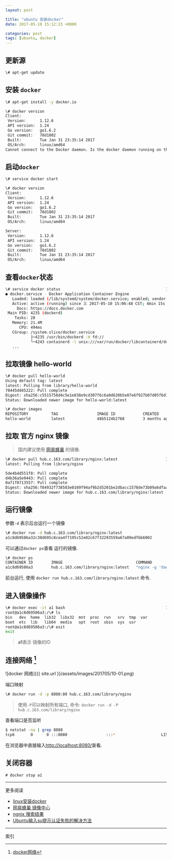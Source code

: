 ```yaml
---
layout: post

title: "ubuntu 安装docker"
date: 2017-05-10 15:12:23 +0800

categories: post
tags: [ubuntu, docker]
---
```


## 更新源

```bash
\# apt-get update
```

## 安装 `docker`

```bash
\# apt-get install -y docker.io

\# docker version
Client:
 Version:      1.12.6
 API version:  1.24
 Go version:   go1.6.2
 Git commit:   78d1802
 Built:        Tue Jan 31 23:35:14 2017
 OS/Arch:      linux/amd64
Cannot connect to the Docker daemon. Is the docker daemon running on this host?
```

## 启动`docker`

```bash
\# service docker start

\# docker version
Client:
 Version:      1.12.6
 API version:  1.24
 Go version:   go1.6.2
 Git commit:   78d1802
 Built:        Tue Jan 31 23:35:14 2017
 OS/Arch:      linux/amd64

Server:
 Version:      1.12.6
 API version:  1.24
 Go version:   go1.6.2
 Git commit:   78d1802
 Built:        Tue Jan 31 23:35:14 2017
 OS/Arch:      linux/amd64
```

## 查看`docker`状态

```bash
\# service docker status                                              1 ↵
● docker.service - Docker Application Container Engine
   Loaded: loaded (/lib/systemd/system/docker.service; enabled; vendor preset: e
   Active: active (running) since 三 2017-05-10 15:06:48 CST; 4min 15s ago
     Docs: https://docs.docker.com
 Main PID: 4235 (dockerd)
    Tasks: 28
   Memory: 21.4M
      CPU: 494ms
   CGroup: /system.slice/docker.service
           ├─4235 /usr/bin/dockerd -H fd://
           └─4243 containerd -l unix:///var/run/docker/libcontainerd/docker-cont
   ...
```

## 拉取镜像 **hello-world**

```bash
\# docker pull hello-world
Using default tag: latest
latest: Pulling from library/hello-world
78445dd45222: Pull complete
Digest: sha256:c5515758d4c5e1e838e9cd307f6c6a0d620b5e07e6f927b07d05f6d12a1ac8d7
Status: Downloaded newer image for hello-world:latest

\# docker images
REPOSITORY          TAG                 IMAGE ID            CREATED             SIZE
hello-world         latest              48b5124b2768        3 months ago        1.84 kB
```

## 拉取 **官方 nginx** 镜像
>国内建议使用 [网易蜂巢](https://c.163.com/hub#/m/home/) 的镜像.

```bash
\# docker pull hub.c.163.com/library/nginx:latest                     1 ↵
latest: Pulling from library/nginx

5de4b4d551f8: Pull complete
d4b36a5e9443: Pull complete
0af1f0713557: Pull complete
Digest: sha256:f84932f738583e0169f94af9b2d5201be2dbacc1578de73b09a6dfaaa07801d6
Status: Downloaded newer image for hub.c.163.com/library/nginx:latest
```

## 运行镜像

参数`-d` 表示后台运行一个镜像

```bash
\# docker run -d hub.c.163.com/library/nginx:latest
a1c8d69586a32c30d695c8cea4f7195c52e02c67f32293559a67a09edfbb6002
```
可以通过`docker ps`查看 运行的镜像.
```bash
\# docker ps
CONTAINER ID        IMAGE                                COMMAND                  CREATED             STATUS              PORTS               NAMES
a1c8d69586a3        hub.c.163.com/library/nginx:latest   "nginx -g 'daemon off"   11 seconds ago      Up 8 seconds        80/tcp              distracted_leakey
```
前台运行, 使用 `docker run hub.c.163.com/library/nginx:latest` 命令.

## 进入镜像操作

```bash
\# docker exec -it a1 bash                                            1 ↵
root@a1c8d69586a3:/\# ls
bin   dev  home  lib32	libx32	mnt  proc  run	 srv  tmp  var
boot  etc  lib	 lib64	media	opt  root  sbin  sys  usr
root@a1c8d69586a3:/\# exit
exit
```
>**a1**表示 镜像的ID

## 连接网络 [^2]

![docker 网络]({{ site.url }}/assets/images/201705/10-01.png)

端口映射
```bash
\# docker run -d -p 8080:80 hub.c.163.com/library/nginx
```

>使用`-P`可以映射所有端口, 命令: `docker run -d -P hub.c.163.com/library/nginx`

查看端口是否监听
```bash
$ netstat -na | grep 8080
tcp6       0      0 :::8080                 :::*                    LISTEN
```
在浏览器中直接输入[http://localhost:8080/](http://localhost:8080/)查看.

## 关闭容器
`# docker stop a1`


---
更多阅读
- [linux安装docker](http://www.imooc.com/video/14619)
- [网易蜂巢 镜像中心](https://c.163.com/hub#/m/home/)
- [ngnix 搜索结果](https://c.163.com/hub#/m/search/?keyword=nginx)
- [Ubuntu输入su提示认证失败的解决方法](http://studiogang.blog.51cto.com/505887/385223)

---
索引

[^2]: [docker网络](http://www.imooc.com/video/14623)

